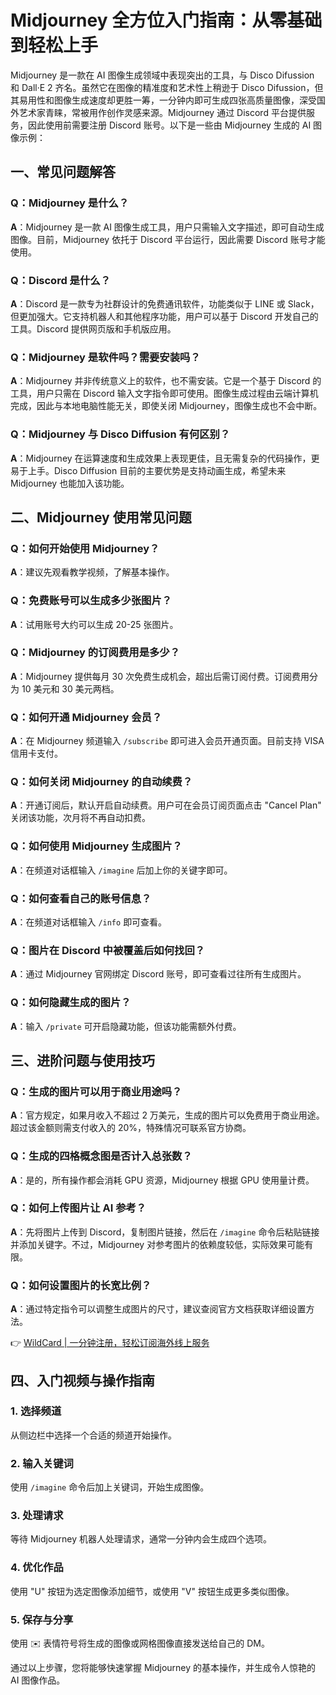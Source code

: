 # Midjourney 全方位入门指南：从零基础到轻松上手

Midjourney 是一款在 AI 图像生成领域中表现突出的工具，与 Disco Difussion 和 Dall·E 2 齐名。虽然它在图像的精准度和艺术性上稍逊于 Disco Difussion，但其易用性和图像生成速度却更胜一筹，一分钟内即可生成四张高质量图像，深受国外艺术家青睐，常被用作创作灵感来源。Midjourney 通过 Discord 平台提供服务，因此使用前需要注册 Discord 账号。以下是一些由 Midjourney 生成的 AI 图像示例：



## 一、常见问题解答

### Q：Midjourney 是什么？
**A**：Midjourney 是一款 AI 图像生成工具，用户只需输入文字描述，即可自动生成图像。目前，Midjourney 依托于 Discord 平台运行，因此需要 Discord 账号才能使用。

### Q：Discord 是什么？
**A**：Discord 是一款专为社群设计的免费通讯软件，功能类似于 LINE 或 Slack，但更加强大。它支持机器人和其他程序功能，用户可以基于 Discord 开发自己的工具。Discord 提供网页版和手机版应用。

### Q：Midjourney 是软件吗？需要安装吗？
**A**：Midjourney 并非传统意义上的软件，也不需安装。它是一个基于 Discord 的工具，用户只需在 Discord 输入文字指令即可使用。图像生成过程由云端计算机完成，因此与本地电脑性能无关，即使关闭 Midjourney，图像生成也不会中断。

### Q：Midjourney 与 Disco Diffusion 有何区别？
**A**：Midjourney 在运算速度和生成效果上表现更佳，且无需复杂的代码操作，更易于上手。Disco Diffusion 目前的主要优势是支持动画生成，希望未来 Midjourney 也能加入该功能。

## 二、Midjourney 使用常见问题

### Q：如何开始使用 Midjourney？
**A**：建议先观看教学视频，了解基本操作。

### Q：免费账号可以生成多少张图片？
**A**：试用账号大约可以生成 20-25 张图片。

### Q：Midjourney 的订阅费用是多少？
**A**：Midjourney 提供每月 30 次免费生成机会，超出后需订阅付费。订阅费用分为 10 美元和 30 美元两档。

### Q：如何开通 Midjourney 会员？
**A**：在 Midjourney 频道输入 `/subscribe` 即可进入会员开通页面。目前支持 VISA 信用卡支付。

### Q：如何关闭 Midjourney 的自动续费？
**A**：开通订阅后，默认开启自动续费。用户可在会员订阅页面点击 "Cancel Plan" 关闭该功能，次月将不再自动扣费。



### Q：如何使用 Midjourney 生成图片？
**A**：在频道对话框输入 `/imagine` 后加上你的关键字即可。

### Q：如何查看自己的账号信息？
**A**：在频道对话框输入 `/info` 即可查看。

### Q：图片在 Discord 中被覆盖后如何找回？
**A**：通过 Midjourney 官网绑定 Discord 账号，即可查看过往所有生成图片。

### Q：如何隐藏生成的图片？
**A**：输入 `/private` 可开启隐藏功能，但该功能需额外付费。

## 三、进阶问题与使用技巧

### Q：生成的图片可以用于商业用途吗？
**A**：官方规定，如果月收入不超过 2 万美元，生成的图片可以免费用于商业用途。超过该金额则需支付收入的 20%，特殊情况可联系官方协商。

### Q：生成的四格概念图是否计入总张数？
**A**：是的，所有操作都会消耗 GPU 资源，Midjourney 根据 GPU 使用量计费。

### Q：如何上传图片让 AI 参考？
**A**：先将图片上传到 Discord，复制图片链接，然后在 `/imagine` 命令后粘贴链接并添加关键字。不过，Midjourney 对参考图片的依赖度较低，实际效果可能有限。

### Q：如何设置图片的长宽比例？
**A**：通过特定指令可以调整生成图片的尺寸，建议查阅官方文档获取详细设置方法。

👉 [WildCard | 一分钟注册，轻松订阅海外线上服务](https://bbtdd.com/WildCard)

## 四、入门视频与操作指南

### 1. 选择频道
从侧边栏中选择一个合适的频道开始操作。

### 2. 输入关键词
使用 `/imagine` 命令后加上关键词，开始生成图像。

### 3. 处理请求
等待 Midjourney 机器人处理请求，通常一分钟内会生成四个选项。

### 4. 优化作品
使用 "U" 按钮为选定图像添加细节，或使用 "V" 按钮生成更多类似图像。

### 5. 保存与分享
使用 ✉️ 表情符号将生成的图像或网格图像直接发送给自己的 DM。

通过以上步骤，您将能够快速掌握 Midjourney 的基本操作，并生成令人惊艳的 AI 图像作品。